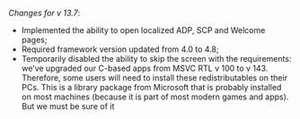 _Changes for v 13.7_:
- Implemented the ability to open localized ADP, SCP and Welcome pages;
- Required framework version updated from 4.0 to 4.8;
- Temporarily disabled the ability to skip the screen with the requirements: we’ve upgraded our C-based apps from MSVC RTL v 100 to v 143. Therefore, some users will need to install these redistributables on their PCs. This is a library package from Microsoft that is probably installed on most machines (because it is part of most modern games and apps). But we must be sure of it
